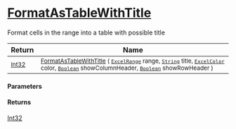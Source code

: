 # [FormatAsTableWithTitle](./ExcelHelper-FormatAsTableWithTitle.md)

Format cells in the range into a table with possible title

| Return | Name | 
| --- | --- | 
| <sub>[Int32](https://docs.microsoft.com/en-us/dotnet/api/System.Int32)</sub> | <sub>[FormatAsTableWithTitle](./ExcelHelper-FormatAsTableWithTitle.md) ( [`ExcelRange`](./ExcelHelper-FormatAsTableWithTitle.md) range, [`String`](https://docs.microsoft.com/en-us/dotnet/api/System.String) title, [`ExcelColor`](./../Excel/ExcelColor.md) color, [`Boolean`](https://docs.microsoft.com/en-us/dotnet/api/System.Boolean) showColumnHeader, [`Boolean`](https://docs.microsoft.com/en-us/dotnet/api/System.Boolean) showRowHeader )</sub> | 


#### Parameters

#### Returns
[Int32](https://docs.microsoft.com/en-us/dotnet/api/System.Int32)<br>
